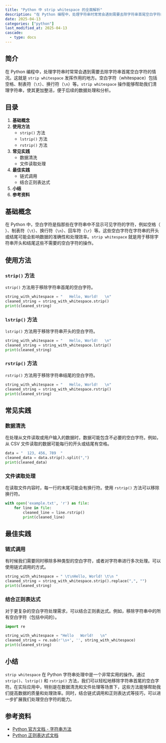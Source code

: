```yaml
---
title: "Python 中 strip whitespace 的全面解析"
description: "在 Python 编程中，处理字符串时常常会遇到需要去除字符串首尾空白字符的情况。这就是 `strip whitespace` 发挥作用的地方。空白字符（whitespace）包括空格、制表符（`t`）、换行符（`n`）等。`strip whitespace` 操作能够帮助我们清理字符串，使其更加整洁，便于后续的数据处理和分析。"
date: 2025-04-13
categories: ["python"]
last_modified_at: 2025-04-13
cascade:
  - type: docs
---
```



## 简介
在 Python 编程中，处理字符串时常常会遇到需要去除字符串首尾空白字符的情况。这就是 `strip whitespace` 发挥作用的地方。空白字符（whitespace）包括空格、制表符（`\t`）、换行符（`\n`）等。`strip whitespace` 操作能够帮助我们清理字符串，使其更加整洁，便于后续的数据处理和分析。

<!-- more -->
## 目录
1. **基础概念**
2. **使用方法**
    - `strip()` 方法
    - `lstrip()` 方法
    - `rstrip()` 方法
3. **常见实践**
    - 数据清洗
    - 文件读取处理
4. **最佳实践**
    - 链式调用
    - 结合正则表达式
5. **小结**
6. **参考资料**

## 基础概念
在 Python 中，空白字符是指那些在字符串中不显示可见字符的字符，例如空格（` `）、制表符（`\t`）、换行符（`\n`）、回车符（`\r`）等。这些空白字符在字符串的开头或结尾可能会影响数据的准确性和处理效率。`strip whitespace` 就是用于移除字符串开头和结尾这些不需要的空白字符的操作。

## 使用方法

### `strip()` 方法
`strip()` 方法用于移除字符串首尾的空白字符。

```python
string_with_whitespace = "   Hello, World!   \n"
cleaned_string = string_with_whitespace.strip()
print(cleaned_string)  
```

### `lstrip()` 方法
`lstrip()` 方法用于移除字符串开头的空白字符。

```python
string_with_whitespace = "   Hello, World!   \n"
cleaned_string = string_with_whitespace.lstrip()
print(cleaned_string)  
```

### `rstrip()` 方法
`rstrip()` 方法用于移除字符串结尾的空白字符。

```python
string_with_whitespace = "   Hello, World!   \n"
cleaned_string = string_with_whitespace.rstrip()
print(cleaned_string)  
```

## 常见实践

### 数据清洗
在处理从文件读取或用户输入的数据时，数据可能包含不必要的空白字符。例如，从 CSV 文件读取的数据可能每行的开头或结尾有空格。

```python
data = "  123, 456, 789  "
cleaned_data = data.strip().split(",")
print(cleaned_data)  
```

### 文件读取处理
在读取文件内容时，每一行的末尾可能会有换行符。使用 `rstrip()` 方法可以移除换行符。

```python
with open('example.txt', 'r') as file:
    for line in file:
        cleaned_line = line.rstrip()
        print(cleaned_line)  
```

## 最佳实践

### 链式调用
有时候我们需要同时移除多种类型的空白字符，或者对字符串进行多次处理。可以使用链式调用的方式。

```python
string_with_whitespace = " \t\nHello, World! \t\n "
cleaned_string = string_with_whitespace.strip().replace(",", "")
print(cleaned_string)  
```

### 结合正则表达式
对于更复杂的空白字符处理需求，可以结合正则表达式。例如，移除字符串中的所有空白字符（包括中间的）。

```python
import re

string_with_whitespace = "Hello   World!   \n"
cleaned_string = re.sub(r'\s+', '', string_with_whitespace)
print(cleaned_string)  
```

## 小结
`strip whitespace` 在 Python 字符串处理中是一个非常实用的操作。通过 `strip()`、`lstrip()` 和 `rstrip()` 方法，我们可以轻松地移除字符串首尾的空白字符。在实际应用中，特别是在数据清洗和文件处理等场景下，这些方法能够帮助我们提高数据的质量和处理效率。同时，结合链式调用和正则表达式等技巧，可以进一步扩展我们处理空白字符的能力。

## 参考资料
- [Python 官方文档 - 字符串方法](https://docs.python.org/3/library/stdtypes.html#string-methods)
- [Python 正则表达式文档](https://docs.python.org/3/library/re.html)